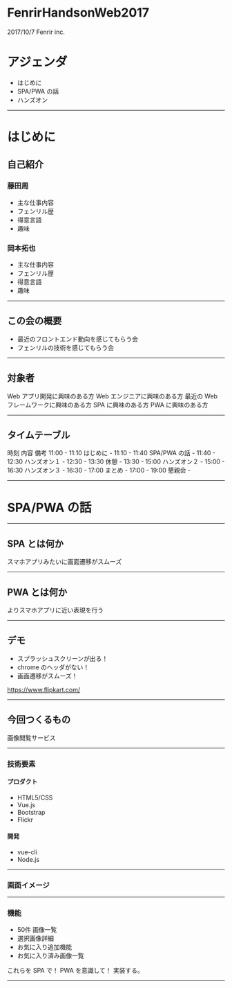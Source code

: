 # FenrirHandsonWeb2017

2017/10/7 Fenrir inc.

# アジェンダ

- はじめに
- SPA/PWA の話
- ハンズオン

---

# はじめに

## 自己紹介

### 藤田周

- 主な仕事内容
- フェンリル歴
- 得意言語
- 趣味

### 岡本拓也

- 主な仕事内容
- フェンリル歴
- 得意言語
- 趣味

---

## この会の概要

- 最近のフロントエンド動向を感じてもらう会
- フェンリルの技術を感じてもらう会

---

## 対象者

Web アプリ開発に興味のある方
Web エンジニアに興味のある方
最近の Web フレームワークに興味のある方
SPA に興味のある方
PWA に興味のある方

---

## タイムテーブル

時刻	内容	備考
11:00 - 11:10	はじめに	-
11:10 - 11:40	SPA/PWA の話	-
11:40 - 12:30	ハンズオン１	-
12:30 - 13:30	休憩	-
13:30 - 15:00	ハンズオン２	-
15:00 - 16:30	ハンズオン３	-
16:30 - 17:00	まとめ	-
17:00 - 19:00	懇親会	-

---

# SPA/PWA の話

---

## SPA とは何か

スマホアプリみたいに画面遷移がスムーズ

---

## PWA とは何か

よりスマホアプリに近い表現を行う

---

## デモ

- スプラッシュスクリーンが出る！
- chrome のヘッダがない！
- 画面遷移がスムーズ！

https://www.flipkart.com/

---

## 今回つくるもの

画像閲覧サービス

---

### 技術要素

#### プロダクト

- HTML5/CSS
- Vue.js
- Bootstrap
- Flickr

#### 開発

- vue-cli
- Node.js

---

### 画面イメージ

---

### 機能

- 50件 画像一覧
- 選択画像詳細
- お気に入り追加機能
- お気に入り済み画像一覧

これらを SPA で！ PWA を意識して！
実装する。

---

